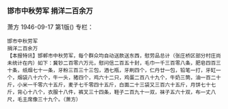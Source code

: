 ### 邯市中秋劳军  捐洋二百余万
萧方
1946-09-17
第1版()
专栏：

    邯市中秋劳军
    捐洋二百余万
    【本报特讯】邯郸市中秋劳军，每个群众均自动送款送东西，慰劳品总计（张庄桥区部分村庄尚未统计在内）如下：冀钞二百零六万元，慰问信二百五十封，毛巾一千三百零八条，肥皂四百三十条，纸烟七十一条，牙粉三百三十三包，酒七瓶，牙刷四个，仁丹廿一包，铅笔一打，牙缸一个，烟袋八十六个，牛一头，猪四个，鸡六十二只，鸡蛋二百八十九个，牛奶三筒，油一百二十斤，小米一千零六十五斤，麦子七千零四十五斤，白面二十三袋又三百六十五斤，月饼七十七斤，背心十八个，衣服十八件，裤叉三十四条，鞋子二百九十一双，袜子五六十双，布一丈八尺，毛主席像三十九个。（萧方）
